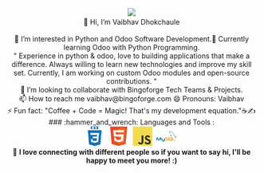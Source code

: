 <div id="header" align="center">
  <img src="https://media.giphy.com/media/M9gbBd9nbDrOTu1Mqx/giphy.gif" width="100"/>
</div>
<div id="header" align="center">
<center>👋 Hi, I’m Vaibhav Dhokchaule </center> </br>
</div>
<div id="header" align="center">
  👀 I’m interested in Python and Odoo Software Development.🌱 Currently learning Odoo with Python Programming. </br>
</div>
<div id="header" align="center">
" Experience in python & odoo, love  to building applications that make a difference. Always willing to learn new technologies and improve my skill set. Currently, I am working on custom Odoo modules and open-source contributions. "</div>

<div id="header" align="center">
👯 I’m looking to collaborate with Bingoforge Tech Teams & Projects.</br>
📫 How to reach me vaibhav@bingoforge.com  😄 Pronouns: Vaibhav </br>
⚡ Fun fact: "Coffee + Code = Magic! That's my development equation."☕✍ </br>
</div>

<div id="header" align="center">
### :hammer_and_wrench: Languages and Tools :
</div>

<div id="header" align="center">
<img src="https://github.com/devicons/devicon/blob/master/icons/css3/css3-plain-wordmark.svg"  title="CSS3" alt="CSS" width="40" height="40"/>&nbsp;
<img src="https://github.com/devicons/devicon/blob/master/icons/html5/html5-original.svg" title="HTML5" alt="HTML" width="40" height="40"/>&nbsp;
<img src="https://github.com/devicons/devicon/blob/master/icons/javascript/javascript-original.svg" title="JavaScript" alt="JavaScript" width="40" height="40"/>&nbsp;
<img src="https://github.com/devicons/devicon/blob/master/icons/mysql/mysql-original-wordmark.svg" title="MySQL"  alt="MySQL" width="40" height="40"/>&nbsp;
</div>

<div id="header" align="center">
🤼 <b>I love connecting with different people so if you want to say hi, I'll be happy to meet you more! :) </b>
</div>

<!---
VaibhavBingoforge/VaibhavBingoforge is a ✨ special ✨ repository because its `README.md` (this file) appears on your GitHub profile.
You can click the Preview link to take a look at your changes.
--->
